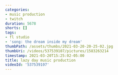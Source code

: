 ```yaml
---
categories:
- music production
- twitch
duration: 5678
shorts: []
tags:
- fl studio
- 'song: the dream inside my dream'
thumbPath: /assets/thumbs/2021-03-20-20-25-02.jpg
thumbUri: /videos/537539107/pictures/1583263214
timestamp: 2021-03-20T15:25:02-05:00
title: lazy day music production
videoId: '537539107'
---
```

